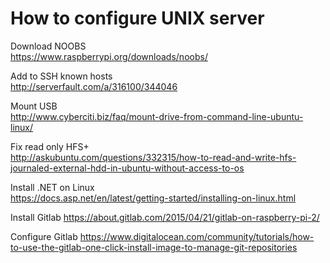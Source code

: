 # How to configure UNIX server #

Download NOOBS  
https://www.raspberrypi.org/downloads/noobs/

Add to SSH known hosts  
http://serverfault.com/a/316100/344046

Mount USB  
http://www.cyberciti.biz/faq/mount-drive-from-command-line-ubuntu-linux/

Fix read only HFS+  
http://askubuntu.com/questions/332315/how-to-read-and-write-hfs-journaled-external-hdd-in-ubuntu-without-access-to-os

Install .NET on Linux  
https://docs.asp.net/en/latest/getting-started/installing-on-linux.html

Install Gitlab
https://about.gitlab.com/2015/04/21/gitlab-on-raspberry-pi-2/

Configure Gitlab
https://www.digitalocean.com/community/tutorials/how-to-use-the-gitlab-one-click-install-image-to-manage-git-repositories

